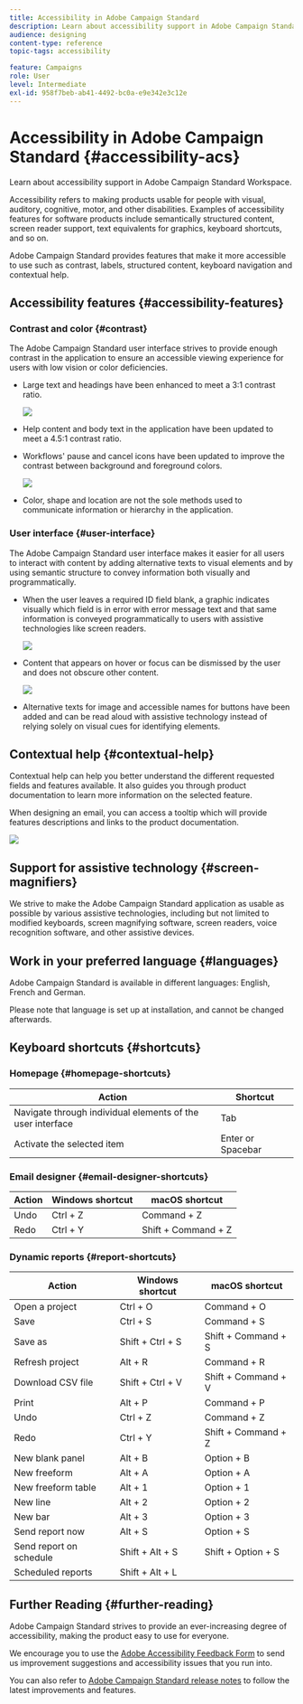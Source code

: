 ```yaml
---
title: Accessibility in Adobe Campaign Standard
description: Learn about accessibility support in Adobe Campaign Standard Workspace.
audience: designing
content-type: reference
topic-tags: accessibility

feature: Campaigns
role: User
level: Intermediate
exl-id: 958f7beb-ab41-4492-bc0a-e9e342e3c12e
---
```

# Accessibility in Adobe Campaign Standard {#accessibility-acs}

Learn about accessibility support in Adobe Campaign Standard Workspace.

Accessibility refers to making products usable for people with visual, auditory, cognitive, motor, and other disabilities. Examples of accessibility features for software products include semantically structured content, screen reader support, text equivalents for graphics, keyboard shortcuts, and so on.

Adobe Campaign Standard provides features that make it more accessible to use such as contrast, labels, structured content, keyboard navigation and contextual help.

## Accessibility features {#accessibility-features}

### Contrast and color {#contrast}

The Adobe Campaign Standard user interface strives to provide enough contrast in the application to ensure an accessible viewing experience for users with low vision or color deficiencies.

* Large text and headings have been enhanced to meet a 3:1 contrast ratio.

    ![](assets/accessibility_2.png)

* Help content and body text in the application have been updated to meet a 4.5:1 contrast ratio.

* Workflows' pause and cancel icons have been updated to improve the contrast between background and foreground colors.

    ![](assets/accessibility_1.png)

* Color, shape and location are not the sole methods used to communicate information or hierarchy in the application.

### User interface {#user-interface}

The Adobe Campaign Standard user interface makes it easier for all users to interact with content by adding alternative texts to visual elements and by using semantic structure to convey information both visually and programmatically.

* When the user leaves a required ID field blank, a graphic indicates visually which field is in error with error message text and that same information is conveyed programmatically to users with assistive technologies like screen readers.

    ![](assets/accessibility_3.png)

* Content that appears on hover or focus can be dismissed by the user and does not obscure other content.

    ![](assets/accessibility_4.png)

* Alternative texts for image and accessible names for buttons have been added and can be read aloud with assistive technology instead of relying solely on visual cues for identifying elements.

<!--
### Create responsive resize for multiple devices {#resize-devices}

When designing for multiple devices and platforms, it's important to create a seamless experience for screen sizes across mobile and desktop resolutions.

Adobe Campaign Standard allows you to design and test emails and push notifications on different devices such as: iPhone, Android devices, iPad, Android tablet and desktop.

![](assets/accessibility_6.png)
-->

## Contextual help {#contextual-help}

Contextual help can help you better understand the different requested fields and features available. It also guides you through product documentation to learn more information on the selected feature.

When designing an email, you can access a tooltip which will provide features descriptions and links to the product documentation.

![](assets/accessibility_7.png)

## Support for assistive technology {#screen-magnifiers}

We strive to make the Adobe Campaign Standard application as usable as possible by various assistive technologies, including but not limited to modified keyboards, screen magnifying software, screen readers, voice recognition software, and other assistive devices.

## Work in your preferred language {#languages}

Adobe Campaign Standard is available in different languages: English, French and German.

Please note that language is set up at installation, and cannot be changed afterwards.

## Keyboard shortcuts {#shortcuts}

### Homepage {#homepage-shortcuts}

|  Action | Shortcut |
| --- | --- |
| Navigate through individual elements of the user interface| Tab |
| Activate the selected item | Enter or Spacebar |

### Email designer {#email-designer-shortcuts}

|  Action | Windows shortcut | macOS shortcut |
| --- | --- | --- |
| Undo  | Ctrl + Z | Command + Z |
| Redo | Ctrl + Y  | Shift + Command + Z |

### Dynamic reports {#report-shortcuts}

|  Action | Windows shortcut | macOS shortcut |
| --- | --- | --- |
| Open a project | Ctrl + O | Command + O |
| Save | Ctrl + S  | Command + S |
| Save as | Shift + Ctrl + S | Shift + Command + S |
| Refresh project | Alt + R  | Command + R |
| Download CSV file | Shift + Ctrl + V | Shift + Command + V |
| Print | Alt + P | Command + P |
| Undo  | Ctrl + Z | Command + Z |
| Redo | Ctrl + Y  | Shift + Command + Z |
| New blank panel | Alt + B | Option + B |
| New freeform | Alt + A | Option + A |
| New freeform table | Alt + 1 | Option + 1 |
| New line | Alt + 2 | Option + 2 |
| New bar | Alt + 3 | Option + 3 |
| Send report now | Alt + S | Option + S |
| Send report on schedule | Shift + Alt + S | Shift + Option + S |
| Scheduled reports | Shift + Alt + L |<!-- Should be 'Shift + Option + L ' but does not work on Mac -->|

## Further Reading {#further-reading}

Adobe Campaign Standard strives to provide an ever-increasing degree of accessibility, making the product easy to use for everyone.

We encourage you to use the [Adobe Accessibility Feedback Form](https://www.adobe.com/accessibility/feedback.html) to send us improvement suggestions and accessibility issues that you run into.

You can also refer to [Adobe Campaign Standard release notes](https://experienceleague.adobe.com/docs/campaign-standard/using/release-notes/release-notes.html#release-notes) to follow the latest improvements and features.
